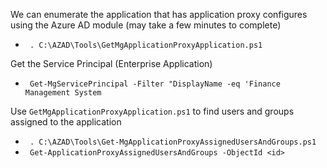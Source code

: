 We can enumerate the application that has application proxy configures using the Azure AD module (may take a few minutes to complete)
- ` . C:\AZAD\Tools\GetMgApplicationProxyApplication.ps1`

Get the Service Principal (Enterprise Application)
- ` Get-MgServicePrincipal -Filter "DisplayName -eq 'Finance Management System`

Use `GetMgApplicationProxyApplication.ps1` to find users and groups assigned to the application
- ` . C:\AZAD\Tools\Get-MgApplicationProxyAssignedUsersAndGroups.ps1`
- ` Get-ApplicationProxyAssignedUsersAndGroups -ObjectId <id>`